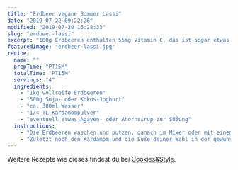 ```yaml
---
title: "Erdbeer vegane Sommer Lassi"
date: "2019-07-22 09:22:26"
modified: "2019-07-20 16:28:33"
slug: "erdbeer-lassi"
excerpt: "100g Erdbeeren enthalten 55mg Vitamin C, das ist sogar etwas mehr als in der gleichen Menge Zitronen. Das Vitamin unterstützt nicht nur das Immunsystem, sondern spielt auch in der Verdauung eine zentrale Rolle. Es fördert die Produktion des Enzyms Pepsin, sowie der Magensäure in der Magenschleimhaut. "
featuredImage: "erdbeer-lassi.jpg"
recipe:
  name: ""
  prepTime: "PT15M"
  totalTime: "PT15M"
  servings: "4"
  ingredients:
    - "1kg vollreife Erdbeeren"
    - "500g Soja- oder Kokos-Joghurt"
    - "ca. 300ml Wasser"
    - "1/4 TL Kardamompulver"
    - "eventuell etwas Agaven- oder Ahornsirup zur Süßung"
  instructions:
    - "Die Erdbeeren waschen und putzen, danach im Mixer oder mit einem Stabmixer pürieren. Joghurt und Wasser zugeben und alles zusammen nochmals aufmixen, bis du die gewünschte Konsistenz erreicht hast."
    - "Zuletzt noch den Kardamom und die Süße deiner Wahl in der gewünschten Menge unterheben und dann für zumindest 1 Stunde kalt stellen, bevor du das Lassi genießt."
---
```


Weitere Rezepte wie dieses findest du bei [Cookies&Style](https://cookiesandstyle.at).